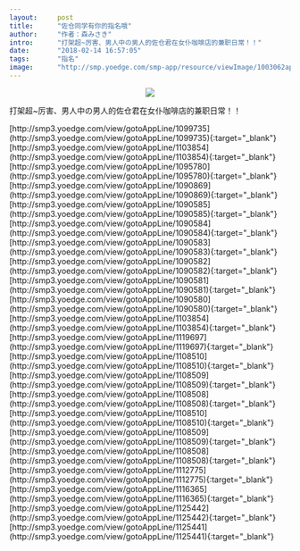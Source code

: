 ```yaml
---
layout:     post
title:      "佐仓同学有你的指名哦"
author:     "作者：森みさき"
intro:      "打架超~厉害、男人中の男人的佐仓君在女仆咖啡店的兼职日常！！"
date:       "2018-02-14 16:57:05"
tags:       "指名"
image:      "http://smp.yoedge.com/smp-app/resource/viewImage/1003062appline.png"
---
```

<div style="text-align: center">
<p><img src="http://smp.yoedge.com/smp-app/resource/viewImage/1003062appline.png"/></p>
</div>
<p class="post-meta">
<span>打架超~厉害、男人中の男人的佐仓君在女仆咖啡店的兼职日常！！</span>
</p>
[http://smp3.yoedge.com/view/gotoAppLine/1099735](http://smp3.yoedge.com/view/gotoAppLine/1099735){:target="_blank"}
[http://smp3.yoedge.com/view/gotoAppLine/1103854](http://smp3.yoedge.com/view/gotoAppLine/1103854){:target="_blank"}
[http://smp3.yoedge.com/view/gotoAppLine/1095780](http://smp3.yoedge.com/view/gotoAppLine/1095780){:target="_blank"}
[http://smp3.yoedge.com/view/gotoAppLine/1090869](http://smp3.yoedge.com/view/gotoAppLine/1090869){:target="_blank"}
[http://smp3.yoedge.com/view/gotoAppLine/1090585](http://smp3.yoedge.com/view/gotoAppLine/1090585){:target="_blank"}
[http://smp3.yoedge.com/view/gotoAppLine/1090584](http://smp3.yoedge.com/view/gotoAppLine/1090584){:target="_blank"}
[http://smp3.yoedge.com/view/gotoAppLine/1090583](http://smp3.yoedge.com/view/gotoAppLine/1090583){:target="_blank"}
[http://smp3.yoedge.com/view/gotoAppLine/1090582](http://smp3.yoedge.com/view/gotoAppLine/1090582){:target="_blank"}
[http://smp3.yoedge.com/view/gotoAppLine/1090581](http://smp3.yoedge.com/view/gotoAppLine/1090581){:target="_blank"}
[http://smp3.yoedge.com/view/gotoAppLine/1090580](http://smp3.yoedge.com/view/gotoAppLine/1090580){:target="_blank"}
[http://smp3.yoedge.com/view/gotoAppLine/1103854](http://smp3.yoedge.com/view/gotoAppLine/1103854){:target="_blank"}
[http://smp3.yoedge.com/view/gotoAppLine/1119697](http://smp3.yoedge.com/view/gotoAppLine/1119697){:target="_blank"}
[http://smp3.yoedge.com/view/gotoAppLine/1108510](http://smp3.yoedge.com/view/gotoAppLine/1108510){:target="_blank"}
[http://smp3.yoedge.com/view/gotoAppLine/1108509](http://smp3.yoedge.com/view/gotoAppLine/1108509){:target="_blank"}
[http://smp3.yoedge.com/view/gotoAppLine/1108508](http://smp3.yoedge.com/view/gotoAppLine/1108508){:target="_blank"}
[http://smp3.yoedge.com/view/gotoAppLine/1108510](http://smp3.yoedge.com/view/gotoAppLine/1108510){:target="_blank"}
[http://smp3.yoedge.com/view/gotoAppLine/1108509](http://smp3.yoedge.com/view/gotoAppLine/1108509){:target="_blank"}
[http://smp3.yoedge.com/view/gotoAppLine/1108508](http://smp3.yoedge.com/view/gotoAppLine/1108508){:target="_blank"}
[http://smp3.yoedge.com/view/gotoAppLine/1112775](http://smp3.yoedge.com/view/gotoAppLine/1112775){:target="_blank"}
[http://smp3.yoedge.com/view/gotoAppLine/1116365](http://smp3.yoedge.com/view/gotoAppLine/1116365){:target="_blank"}
[http://smp3.yoedge.com/view/gotoAppLine/1125442](http://smp3.yoedge.com/view/gotoAppLine/1125442){:target="_blank"}
[http://smp3.yoedge.com/view/gotoAppLine/1125441](http://smp3.yoedge.com/view/gotoAppLine/1125441){:target="_blank"}


